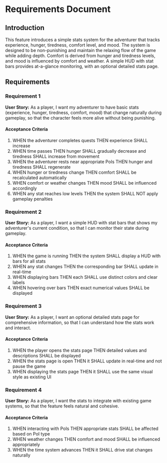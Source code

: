 # Requirements Document

## Introduction

This feature introduces a simple stats system for the adventurer that tracks experience, hunger, tiredness, comfort level, and mood. The system is designed to be non-punishing and maintain the relaxing flow of the game while adding depth. Comfort is derived from hunger and tiredness levels, and mood is influenced by comfort and weather. A simple HUD with stat bars provides at-a-glance monitoring, with an optional detailed stats page.

## Requirements

### Requirement 1

**User Story:** As a player, I want my adventurer to have basic stats (experience, hunger, tiredness, comfort, mood) that change naturally during gameplay, so that the character feels more alive without being punishing.

#### Acceptance Criteria

1. WHEN the adventurer completes quests THEN experience SHALL increase
2. WHEN time passes THEN hunger SHALL gradually decrease and tiredness SHALL increase from movement
3. WHEN the adventurer rests near appropriate PoIs THEN hunger and tiredness SHALL regenerate
4. WHEN hunger or tiredness change THEN comfort SHALL be recalculated automatically
5. WHEN comfort or weather changes THEN mood SHALL be influenced accordingly
6. WHEN any stat reaches low levels THEN the system SHALL NOT apply gameplay penalties

### Requirement 2

**User Story:** As a player, I want a simple HUD with stat bars that shows my adventurer's current condition, so that I can monitor their state during gameplay.

#### Acceptance Criteria

1. WHEN the game is running THEN the system SHALL display a HUD with bars for all stats
2. WHEN any stat changes THEN the corresponding bar SHALL update in real-time
3. WHEN displaying bars THEN each SHALL use distinct colors and clear labels
4. WHEN hovering over bars THEN exact numerical values SHALL be displayed

### Requirement 3

**User Story:** As a player, I want an optional detailed stats page for comprehensive information, so that I can understand how the stats work and interact.

#### Acceptance Criteria

1. WHEN the player opens the stats page THEN detailed values and descriptions SHALL be displayed
2. WHEN the stats page is open THEN it SHALL update in real-time and not pause the game
3. WHEN displaying the stats page THEN it SHALL use the same visual style as existing UI

### Requirement 4

**User Story:** As a player, I want the stats to integrate with existing game systems, so that the feature feels natural and cohesive.

#### Acceptance Criteria

1. WHEN interacting with PoIs THEN appropriate stats SHALL be affected based on PoI type
2. WHEN weather changes THEN comfort and mood SHALL be influenced appropriately
3. WHEN the time system advances THEN it SHALL drive stat changes naturally